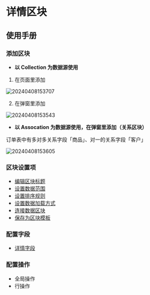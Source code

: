# 详情区块
## 使用手册

### 添加区块

- **以 Collection 为数据源使用**

1. 在页面里添加

![20240408153707](https://nocobase-docs.oss-cn-beijing.aliyuncs.com/20240408153707.png)

2. 在弹窗里添加

![20240408153543](https://nocobase-docs.oss-cn-beijing.aliyuncs.com/20240408153543.png)

- **以 Assocation 为数据源使用，在弹窗里添加（关系区块）**

订单表中有多对多关系字段「商品」、对一的关系字段「客户」

![20240408153605](https://nocobase-docs.oss-cn-beijing.aliyuncs.com/20240408153605.png)
### 区块设置项

- [编辑区块标题](/handbook/ui/blocks/block-settings/block-title)
- [设置数据范围](/handbook/ui/blocks/block-settings/data-scope)
- [设置排序规则](/handbook/ui/blocks/block-settings/sorting-rule)
- [设置数据加载方式](/handbook/ui/blocks/block-settings/loading-mode)
- [连接数据区块](/handbook/ui/blocks/block-settings/connect-block)
- [保存为区块模板](/handbook/ui/blocks/block-settings/block-template)




### 配置字段
- [详情字段](/handbook/ui/fields/field-settings/detail-form-item)

### 配置操作

- 全局操作
- 行操作

